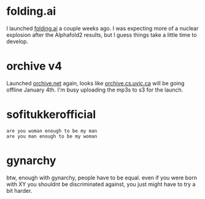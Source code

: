 # folding.ai

I launched [folding.ai](https://www.folding.ai/) a couple weeks ago.  I was
expecting more of a nuclear explosion after the Alphafold2 results, but I guess
things take a little time to develop.

# orchive v4

Launched [orchive.net](http://orchive.net) again, looks like
[orchive.cs.uvic.ca](http://orchive.cs.uvic.ca) will be going offline January
4th.  I'm busy uploading the mp3s to s3 for the launch.

# sofitukkerofficial

    are you woman enough to be my man
    are you man enough to be my woman

# gynarchy

btw, enough with gynarchy, people have to be equal.
even if you were born with XY you shouldnt be
discriminated against, you just might have to try
a bit harder.





